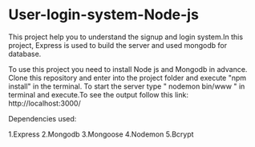# User-login-system-Node-js

This project help you to understand the signup and login system.In this project, Express is used to build the server and used mongodb for database.

To use this project you need to install Node js and Mongodb in advance.
Clone this repository and enter into the project folder and execute "npm install" in the terminal.
To start the server type " nodemon bin/www " in terminal and execute.To see the output follow this link: http://localhost:3000/ 



Dependencies used:
  
  1.Express
  2.Mongodb
  3.Mongoose
  4.Nodemon
  5.Bcrypt
